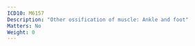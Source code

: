 ```yaml
---
ICD10: M6157
Description: "Other ossification of muscle: Ankle and foot"
Matters: No
Weight: 0
---
```


